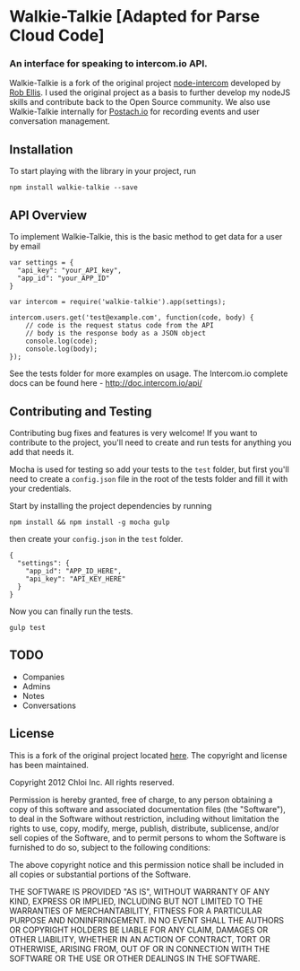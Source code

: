# Walkie-Talkie [Adapted for Parse Cloud Code]
### An interface for speaking to intercom.io API.

Walkie-Talkie is a fork of the original project [node-intercom](https://github.com/silentrob/node-intercom) developed by [Rob Ellis](https://github.com/silentrob).
I used the original project as a basis to further develop my nodeJS skills and contribute back to the Open Source community. We also use Walkie-Talkie internally for [Postach.io](http://postach.io) for recording events and user conversation management.


## Installation

To start playing with the library in your project, run

    npm install walkie-talkie --save


## API Overview

To implement Walkie-Talkie, this is the basic method to get data for a user by email

    var settings = {
      "api_key": "your_API_key",
      "app_id": "your_APP_ID"
    }

    var intercom = require('walkie-talkie').app(settings);

    intercom.users.get('test@example.com', function(code, body) {
        // code is the request status code from the API
        // body is the response body as a JSON object
        console.log(code);
        console.log(body);
    });

See the tests folder for more examples on usage. The Intercom.io complete docs can be found here - http://doc.intercom.io/api/


## Contributing and Testing

Contributing bug fixes and features is very welcome! If you want to contribute to the project, you'll need to create and run tests for anything you add that needs it.

Mocha is used for testing so add your tests to the `test` folder, but first you'll need to create a `config.json` file in the root of the tests folder and fill it with your credentials.

Start by installing the project dependencies by running

    npm install && npm install -g mocha gulp

then create your `config.json` in the `test` folder.

    {
      "settings": {
        "app_id": "APP_ID_HERE",
        "api_key": "API_KEY_HERE"
      }
    }

Now you can finally run the tests.

    gulp test


## TODO

- Companies
- Admins
- Notes
- Conversations


## License

This is a fork of the original project located [here](https://github.com/silentrob/node-intercom). The copyright and license has been maintained.

Copyright 2012 Chloi Inc.
All rights reserved.

Permission is hereby granted, free of charge, to any person
obtaining a copy of this software and associated documentation
files (the "Software"), to deal in the Software without
restriction, including without limitation the rights to use,
copy, modify, merge, publish, distribute, sublicense, and/or sell
copies of the Software, and to permit persons to whom the
Software is furnished to do so, subject to the following
conditions:

The above copyright notice and this permission notice shall be
included in all copies or substantial portions of the Software.

THE SOFTWARE IS PROVIDED "AS IS", WITHOUT WARRANTY OF ANY KIND,
EXPRESS OR IMPLIED, INCLUDING BUT NOT LIMITED TO THE WARRANTIES
OF MERCHANTABILITY, FITNESS FOR A PARTICULAR PURPOSE AND
NONINFRINGEMENT. IN NO EVENT SHALL THE AUTHORS OR COPYRIGHT
HOLDERS BE LIABLE FOR ANY CLAIM, DAMAGES OR OTHER LIABILITY,
WHETHER IN AN ACTION OF CONTRACT, TORT OR OTHERWISE, ARISING
FROM, OUT OF OR IN CONNECTION WITH THE SOFTWARE OR THE USE OR
OTHER DEALINGS IN THE SOFTWARE.
